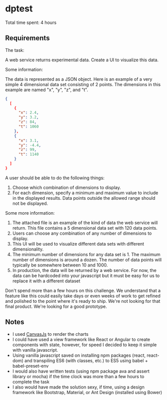 # dptest

Total time spent: 4 hours

## Requirements

The task:

A web service returns experimental data.  Create a UI to visualize this data.

Some information:

The data is represented as a JSON object.  Here is an example of a very simple 4 dimensional data set consisting of 2 points.  The dimensions in this example are named "x", "y", "z", and "t".

```json
{
  [
    {
      "x": 2.4,
      "y": 3.2,
      "z": 84,
      "t": 1060
    },
    {
      "x": 3.1,
      "y": -4.4,
      "z": 99,
      "t": 1140
    }
  ]
}
```

A user should be able to do the following things:
1. Choose which combination of dimensions to display.
1. For each dimension, specify a minimum and maximum value to include in the displayed results.  Data points outside the allowed range should not be displayed.

Some more information:
1. The attached file is an example of the kind of data the web service will return.  This file contains a 5 dimensional data set with 120 data points.
2. Users can choose any combination of any number of dimensions to display.
3. This UI will be used to visualize different data sets with different dimensionality.
4. The minimum number of dimensions for any data set is 1.  The maximum number of dimensions is around a dozen.  The number of data points will typically be somewhere between 10 and 1000.
5. In production, the data will be returned by a web service.  For now, the data can be hardcoded into your javascript but it must be easy for us to replace it with a different dataset

Don't spend more than a few hours on this challenge.  We understand that a feature like this could easily take days or even weeks of work to get refined and polished to the point where it's ready to ship.  We're not looking for that final product.  We're looking for a good prototype.

## Notes

- I used [CanvasJs](https://canvasjs.com/) to render the charts
- I could have used a view framework like React or Angular to create components with state, however, for speed I decided to keep it simple with vanilla javascript.
- Using vanilla javascript saved on installing npm packages (react, react-dom) and transpiling ES6 (with classes, etc.) to ES5 using babel + babel-preset-env
- I would also have written tests (using npm package ava and assert library or mocha) if the time clock was more than a few hours to complete the task
- I also would have made the solution sexy, if time, using a design framework like Bootstrap, Material, or Ant Design (installed using Bower)